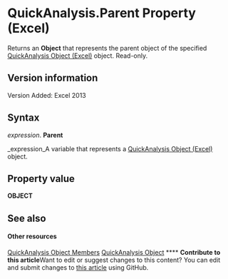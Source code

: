 
# QuickAnalysis.Parent Property (Excel)

Returns an  **Object** that represents the parent object of the specified [QuickAnalysis Object (Excel)](cff69157-e5d9-aacb-2569-9727c5f83b0e.md) object. Read-only.


## Version information

Version Added: Excel 2013 


## Syntax

 _expression_. **Parent**

 _expression_A variable that represents a  [QuickAnalysis Object (Excel)](cff69157-e5d9-aacb-2569-9727c5f83b0e.md) object.


## Property value

 **OBJECT**


## See also


#### Other resources


 [QuickAnalysis Object Members](be4102b8-49b5-e03a-ddfb-6a4e486d9246.md)
 [QuickAnalysis Object](cff69157-e5d9-aacb-2569-9727c5f83b0e.md)
****   **Contribute to this article**Want to edit or suggest changes to this content? You can edit and submit changes to  [this article](https://github.com/jhershey00/VBA_Excel_Test/OpenXMLCon/articles/2b743f1d-711e-81c5-dc02-f840e43338fa.md) using GitHub.

